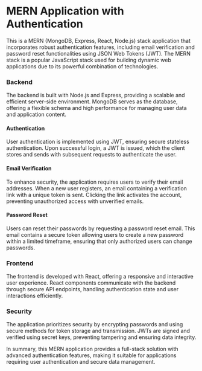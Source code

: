 # MERN Application with Authentication

This is a MERN (MongoDB, Express, React, Node.js) stack application that incorporates robust authentication features, including email verification and password reset functionalities using JSON Web Tokens (JWT). The MERN stack is a popular JavaScript stack used for building dynamic web applications due to its powerful combination of technologies.

### Backend

The backend is built with Node.js and Express, providing a scalable and efficient server-side environment. MongoDB serves as the database, offering a flexible schema and high performance for managing user data and application content.

#### Authentication

User authentication is implemented using JWT, ensuring secure stateless authentication. Upon successful login, a JWT is issued, which the client stores and sends with subsequent requests to authenticate the user.

#### Email Verification

To enhance security, the application requires users to verify their email addresses. When a new user registers, an email containing a verification link with a unique token is sent. Clicking the link activates the account, preventing unauthorized access with unverified emails.

#### Password Reset

Users can reset their passwords by requesting a password reset email. This email contains a secure token allowing users to create a new password within a limited timeframe, ensuring that only authorized users can change passwords.

### Frontend

The frontend is developed with React, offering a responsive and interactive user experience. React components communicate with the backend through secure API endpoints, handling authentication state and user interactions efficiently.

### Security

The application prioritizes security by encrypting passwords and using secure methods for token storage and transmission. JWTs are signed and verified using secret keys, preventing tampering and ensuring data integrity.

In summary, this MERN application provides a full-stack solution with advanced authentication features, making it suitable for applications requiring user authentication and secure data management.
